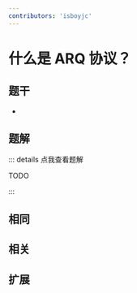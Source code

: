 ```yaml
---
contributors: 'isboyjc'
---
```


# 什么是 ARQ 协议？


## 题干

- 



## 题解

::: details 点我查看题解

  TODO

:::



## 相同


## 相关


## 扩展


